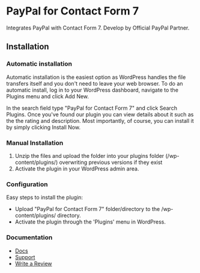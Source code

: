 # PayPal for Contact Form 7
Integrates PayPal with Contact Form 7. Develop by Official PayPal Partner.


## Installation

### Automatic installation

Automatic installation is the easiest option as WordPress handles the file transfers itself and you don't need to leave your web browser. To do an automatic install, log in to your WordPress dashboard, navigate to the Plugins menu and click Add New.

In the search field type "PayPal for Contact Form 7" and click Search Plugins. Once you've found our plugin you can view details about it such as the the rating and description. Most importantly, of course, you can install it by simply clicking Install Now.

### Manual Installation

1. Unzip the files and upload the folder into your plugins folder (/wp-content/plugins/) overwriting previous versions if they exist
2. Activate the plugin in your WordPress admin area.


### Configuration

Easy steps to install the plugin:

*	Upload "PayPal for Contact Form 7" folder/directory to the /wp-content/plugins/ directory.
*	Activate the plugin through the 'Plugins' menu in WordPress.

### Documentation

*	<a href="https://www.premiumdev.com/product/paypal-contact-form-7/" target="_blank">Docs</a>
*	<a href="https://wordpress.org/support/plugin/pal-for-contact-form" target="_blank">Support</a>
*	<a href="https://wordpress.org/support/view/plugin-reviews/pal-for-contact-form" target="_blank">Write a Review</a>